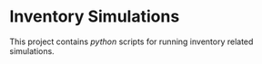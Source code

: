  # Inventory Simulations
 This project contains *python* scripts for running inventory related simulations.